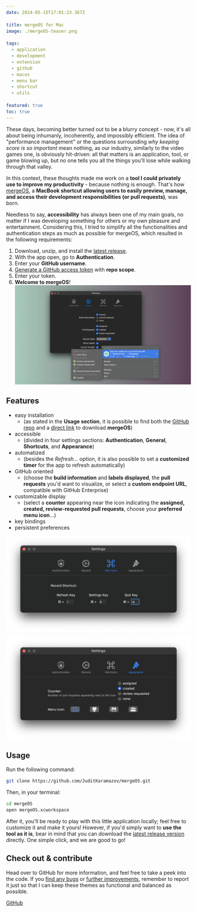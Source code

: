 ```yaml
---
date: 2024-05-15T17:01:23.367Z

title: mergeOS for Mac
image: ./mergeOS-teaser.png

tags:
  - application
  - development
  - extension
  - github
  - macos
  - menu bar
  - shortcut
  - utils

featured: true
toc: true
---
```


These days, becoming better turned out to be a blurry concept - now, it's all about being inhumanly, incoherently, and impossibly efficient. The idea of "performance management" or the questions surrounding _why keeping score is so important_ mean nothing, as our industry, similarly to the video games one, is obviously hit-driven: all that matters is an application, tool, or game blowing up, but no one tells you all the things you'll lose while walking through that valley.

In this context, these thoughts made me work on a **tool I could privately use to improve my productivity** - because nothing is enough. That's how [mergeOS](https://github.com/JuditKaramazov/mergeOS), a **MacBook shortcut allowing users to easily preview, manage, and access their development responsibilities (or pull requests)**, was born.

Needless to say, **accessibility** has always been one of my main goals, no matter if I was developing something for others or my own pleasure and entertainment. Considering this, I tried to simplify all the functionalities and authentication steps as much as possible for mergeOS, which resulted in the following requirements:

1. Download, unzip, and install the [latest release](https://github.com/JuditKaramazov/mergeOS/releases/download/v1.0.0/mergeOS.zip).
2. With the app open, go to **Authentication**.
3. Enter your **GitHub username**.
4. [Generate a GitHub access token](https://github.com/settings/tokens/new?scopes=repo) with **repo scope**.
5. Enter your token.
6. **Welcome to mergeOS**!
   ![mergeOS screenshot.](mergeOS-01.png)

## Features

- easy installation
  - (as stated in the **Usage section**, it is possible to find both the [GitHub repo](https://github.com/JuditKaramazov/mergeOS/releases/download/v1.0.0/mergeOS.zip) and a [direct link](https://github.com/JuditKaramazov/mergeOS) to download **mergeOS**)
- accessible
  - (divided in four settings sections: **Authentication**, **General**, **Shortcuts**, and **Appearance**)
- automatized
  - (besides the _Refresh..._ option, it is also possible to set a **customized timer** for the app to refresh automatically)
- GitHub oriented
  - (choose the **build information** and **labels displayed**, the **pull requests** you'd want to visualize, or select a **custom endpoint URL**, compatible with GitHub Enterprise)
- customizable display
  - (select a **counter** appearing near the icon indicating the **assigned, created, review-requested pull requests**, choose your **preferred menu icon**...)
- key bindings
- persistent preferences

![mergeOS screenshot.](mergeOS-02.png)

![mergeOS screenshot.](mergeOS-03.png)

## Usage

Run the following command:

```bash
git clone https://github.com/JuditKaramazov/mergeOS.git
```

Then, in your terminal:

```bash
cd mergeOS
open mergeOS.xcworkspace
```

After it, you'll be ready to play with this little application locally; feel free to customize it and make it yours! However, if you'd simply want to **use the tool as it is**, bear in mind that you can download the [latest release version](https://github.com/JuditKaramazov/mergeOS/releases/download/v1.0.0/mergeOS.zip) directly. One simple click, and we are good to go!

## Check out & contribute

Head over to GitHub for more information, and feel free to take a peek into the code. If you [find any bugs](https://github.com/JuditKaramazov/mergeOS/issues/new?assignees=&labels=%F0%9F%91%80+needs+triage%2C%F0%9F%90%9B+bug&projects=&template=bug_report.yml&title=Bug%3A+) or [further improvements](https://github.com/JuditKaramazov/mergeOS/issues/new?assignees=&labels=%F0%9F%91%80+needs+triage%2C%F0%9F%92%A1+feature&projects=&template=feature_request.yml&title=Feature%3A+), remember to report it just so that I can keep these themes as functional and balanced as possible.

<p class="content-download">
    <a class="icon-github btn btn-primary" href="https://github.com/JuditKaramazov/mergeOS">GitHub</a>
</p>
